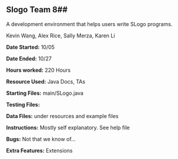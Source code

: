 ## Slogo Team 8##
A development environment that helps users write SLogo programs.

Kevin Wang, Alex Rice, Sally Merza, Karen Li

**Date Started:** 10/05

**Date Ended:** 10/27

**Hours worked:** 220 Hours

**Resource Used:** Java Docs, TAs

**Starting Files:** main/SLogo.java

**Testing Files:** 

**Data Files:** under resources and example files

**Instructions:** Mostly self explanatory. See help file

**Bugs:** Not that we know of...

**Extra Features:** Extensions





